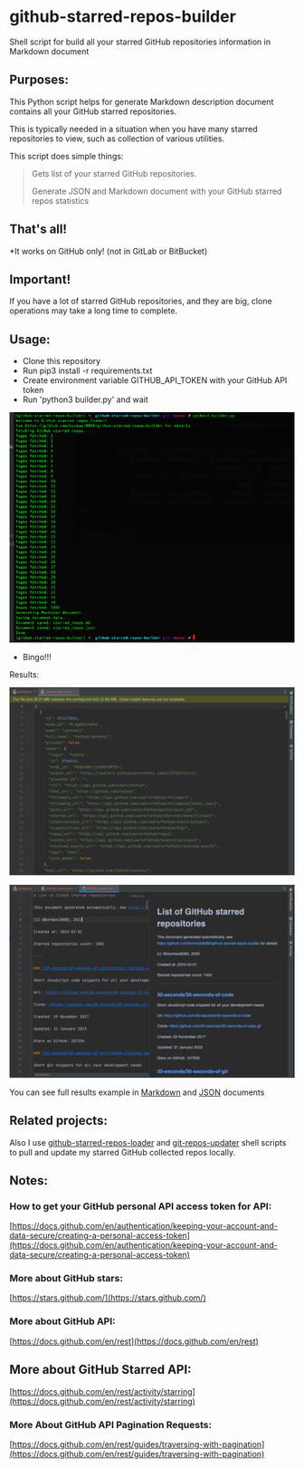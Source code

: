 # github-starred-repos-builder

Shell script for build all your starred GitHub repositories information in Markdown document


## Purposes:

This Python script helps for generate Markdown description document contains all your GitHub starred repositories.

This is typically needed in a situation when you have many starred repositories to view, such as collection of various utilities.


This script does simple things:

> Gets list of your starred GitHub repositories.
>
> Generate JSON and Markdown document with your GitHub starred repos statistics

## That's all!

*It works on GitHub only! (not in GitLab or BitBucket)

## Important!

If you have a lot of starred GitHub repositories, and they are big, clone operations may take a long time to complete.

## Usage:

- Clone this repository
- Run pip3 install -r requirements.txt
- Create environment variable GITHUB_API_TOKEN with your GitHub API token
- Run 'python3 builder.py' and wait

![alt text](./shell.png "Terminal")

- Bingo!!!

Results:

![alt text](./starred_repos.json.png "JSON")

![alt text](./starred_repos.md.png "Markdown")

You can see full results example in [Markdown](./starred_repos.md) and [JSON](./starred_repos.json) documents

## Related projects:

Also I use [github-starred-repos-loader](https://github.com/bormaxi8080/github-starred-repos-loader) and [git-repos-updater](https://github.com/bormaxi8080/git-repos-updater) shell scripts to pull and update my starred GitHub collected repos locally.

## Notes:

### How to get your GitHub personal API access token for API:

[https://docs.github.com/en/authentication/keeping-your-account-and-data-secure/creating-a-personal-access-token](https://docs.github.com/en/authentication/keeping-your-account-and-data-secure/creating-a-personal-access-token)

### More about GitHub stars:

[https://stars.github.com/](https://stars.github.com/)

### More about GitHub API:

[https://docs.github.com/en/rest](https://docs.github.com/en/rest)

## More about GitHub Starred API:

[https://docs.github.com/en/rest/activity/starring](https://docs.github.com/en/rest/activity/starring)

### More About GitHub API Pagination Requests:

[https://docs.github.com/en/rest/guides/traversing-with-pagination](https://docs.github.com/en/rest/guides/traversing-with-pagination)
